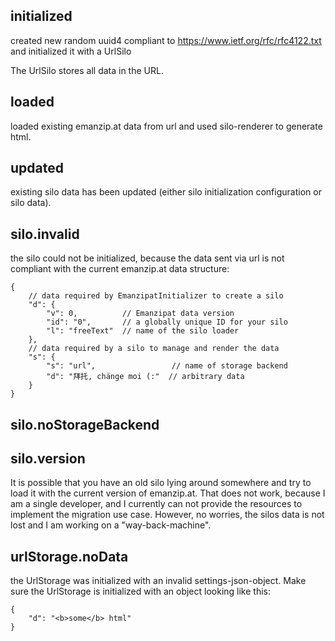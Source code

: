 ## initialized

created new random uuid4 compliant to
https://www.ietf.org/rfc/rfc4122.txt and initialized it with a UrlSilo

The UrlSilo stores all data in the URL.

## loaded

loaded existing emanzip.at data from url and used silo-renderer to
generate html.

## updated

existing silo data has been updated (either silo initialization
configuration or silo data).

## silo.invalid

the silo could not be initialized, because the data sent via url is not
compliant with the current emanzip.at data structure:

    {
        // data required by EmanzipatInitializer to create a silo
        "d": {
            "v": 0,          // Emanzipat data version
            "id": "0",       // a globally unique ID for your silo
            "l": "freeText"  // name of the silo loader
        },
        // data required by a silo to manage and render the data
        "s": {
            "s": "url",                 // name of storage backend
            "d": "拜托, chänge moi (:"  // arbitrary data
        }
    }

## silo.noStorageBackend



## silo.version

It is possible that you have an old silo lying around somewhere and try to load it with the current version of emanzip.at.
That does not work, because I am a single developer, and I currently can not provide the resources to implement the migration use case.
However, no worries, the silos data is not lost and I am working on a "way-back-machine".

## urlStorage.noData

the UrlStorage was initialized with an invalid settings-json-object. Make
sure the UrlStorage is initialized with an object looking like this:

    {
        "d": "<b>some</b> html"
    }